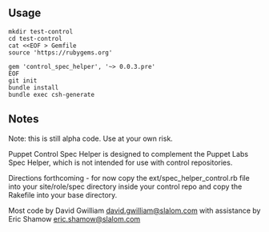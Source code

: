 Usage
-----

```
mkdir test-control
cd test-control
cat <<EOF > Gemfile
source 'https://rubygems.org'

gem 'control_spec_helper', '~> 0.0.3.pre'
EOF
git init
bundle install
bundle exec csh-generate
```


Notes
----

Note: this is still alpha code. Use at your own risk.

Puppet Control Spec Helper is designed to complement the Puppet Labs Spec Helper, which is
not intended for use with control repositories.

Directions forthcoming - for now copy the ext/spec_helper_control.rb file into your site/role/spec directory inside your control repo
and copy the Rakefile into your base directory.

Most code by David Gwilliam <david.gwilliam@slalom.com> with assistance by Eric Shamow <eric.shamow@slalom.com>
